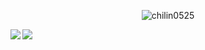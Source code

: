 <p align="center"> <img src="https://komarev.com/ghpvc/?username=chilin0525" alt="chilin0525" /> </p>

<div>
<a href="https://readme-stats-cfgj2cxdy.vercel.app/api?username=chilin0525&count_private=true&show_icons=true&theme=tokyonight">
  <img  align="left" src="https://readme-stats-cfgj2cxdy.vercel.app/api?username=chilin0525&count_private=true&show_icons=true&theme=tokyonight" />
</a>
<a href="https://readme-stats-cfgj2cxdy.vercel.app/api/top-langs/?username=chilin0525&hide=php&theme=tokyonight">
  <img align="left" src="https://readme-stats-cfgj2cxdy.vercel.app/api/top-langs/?username=chilin0525&hide=php&theme=tokyonight" />
</a>
</div>
